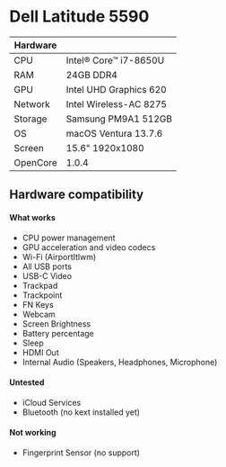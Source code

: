 # Dell Latitude 5590

| Hardware  | |
| ------------- | ------------- |
| CPU  | Intel® Core™ i7-8650U |
| RAM  | 24GB DDR4 |
| GPU  | Intel UHD Graphics 620  |
| Network  | Intel Wireless-AC 8275  |
| Storage  | Samsung PM9A1 512GB |
| OS  | macOS Ventura 13.7.6 |
| Screen  | 15.6" 1920x1080 | 
| OpenCore | 1.0.4 |

## Hardware compatibility

#### What works
- CPU power management
- GPU acceleration and video codecs
- Wi-Fi (AirportItlwm)
- All USB ports
- USB-C Video
- Trackpad
- Trackpoint
- FN Keys
- Webcam
- Screen Brightness
- Battery percentage
- Sleep
- HDMI Out
- Internal Audio (Speakers, Headphones, Microphone)

#### Untested
- iCloud Services
- Bluetooth (no kext installed yet)

#### Not working
- Fingerprint Sensor (no support)
